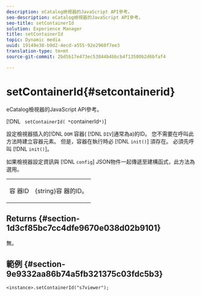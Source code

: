 ```yaml
---
description: eCatalog檢視器的JavaScript API參考。
seo-description: eCatalog檢視器的JavaScript API參考。
seo-title: setContainerId
solution: Experience Manager
title: setContainerId
topic: Dynamic media
uuid: 19149e38-b9d2-4ecd-a555-92e2960f7ee3
translation-type: tm+mt
source-git-commit: 2bd5b17e473ec53844b4bbcb4f13580b2d6bfaf4

---
```



# setContainerId{#setcontainerid}

eCatalog檢視器的JavaScript API參考。

[!DNL ` setContainerId( *`containerId`*)`]

設定檢視器插入的[!DNL `DOM` 容器( [!DNL `DIV`]通常為a)的ID。 您不需要在呼叫此方法時建立容器元素。 但是，容器在執行時必 [!DNL `init()`] 須存在。 必須先呼叫 [!DNL `init()`]。

如果檢視器設定資訊與 [!DNL `config`] JSON物件一起傳遞至建構函式，此方法為選用。

<table id="table_896DFF34A68A403DB93A6D597461A573"> 
 <tbody> 
  <tr> 
   <td colname="col1"> <p> <span class="codeph"> 容 <span class="varname"> 器ID </span></span> </p> </td> 
   <td colname="col2"> <p> <span class="codeph"> {string}容 </span> 器的ID。 </p> </td> 
  </tr> 
 </tbody> 
</table>

## Returns {#section-1d3cf85bc7cc4dfe9670e038d02b9101}

無。

## 範例 {#section-9e9332aa86b74a5fb321375c03fdc5b3}

```
<instance>.setContainerId("s7viewer");
```

